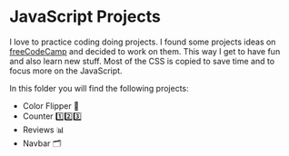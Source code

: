 # JavaScript Projects

I love to practice coding doing projects. I found some projects ideas on [freeCodeCamp](https://www.freecodecamp.org/news/javascript-projects-for-beginners/#how-to-create-a-color-flipper) and decided to work on them. This way I get to have fun and also learn new stuff. Most of the CSS is copied to save time and to focus more on the JavaScript.

In this folder you will find the following projects:
- Color Flipper 🎨
- Counter 1️⃣2️⃣3️⃣
- Reviews 📊
- Navbar 🗂️
